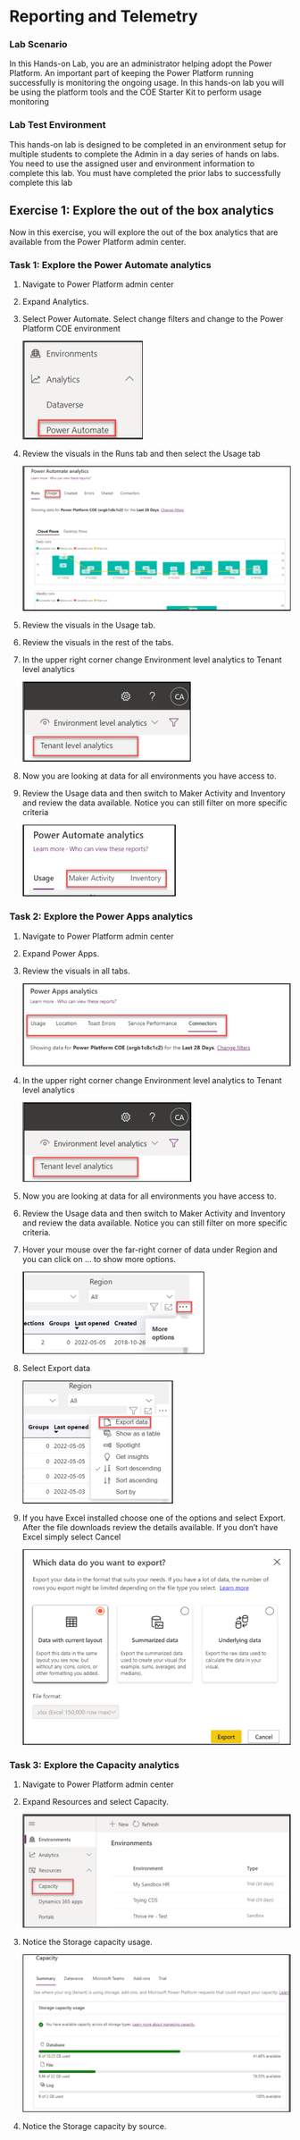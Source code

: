 # Reporting and Telemetry

### Lab Scenario

In this Hands-on Lab, you are an administrator helping adopt the Power Platform.
An important part of keeping the Power Platform running successfully is monitoring the ongoing usage. 
In this hands-on lab you will be using the platform tools and the COE Starter Kit to perform usage 
monitoring

### Lab Test Environment

This hands-on lab is designed to be completed in an environment setup for multiple students to complete 
the Admin in a day series of hands on labs.
You need to use the assigned user and environment information to complete this lab. You must have 
completed the prior labs to successfully complete this lab

## Exercise 1: Explore the out of the box analytics

Now in this exercise, you will explore the out of the box analytics that are available from the Power 
Platform admin center.

### Task 1: Explore the Power Automate analytics

1. Navigate to Power Platform admin center
2. Expand Analytics.
3. Select Power Automate. Select change filters and change to the Power Platform COE environment

    ![](images/L02-1.png)

4. Review the visuals in the Runs tab and then select the Usage tab

    ![](images/L02-2.png)
    
5. Review the visuals in the Usage tab.
6. Review the visuals in the rest of the tabs.
7. In the upper right corner change Environment level analytics to Tenant level analytics

     ![](images/L02-3.png)
     
8. Now you are looking at data for all environments you have access to.
9. Review the Usage data and then switch to Maker Activity and Inventory and review the data available. Notice you can still filter on more specific criteria

     ![](images/L02-4.png)
     
### Task 2: Explore the Power Apps analytics

1. Navigate to Power Platform admin center
2. Expand Power Apps.
3. Review the visuals in all tabs.

    ![](images/L02-5.png)
    
4. In the upper right corner change Environment level analytics to Tenant level analytics

    ![](images/L02-6.png)
    
5. Now you are looking at data for all environments you have access to.
6. Review the Usage data and then switch to Maker Activity and Inventory and review the data available. Notice you can still filter on more specific criteria.
7. Hover your mouse over the far-right corner of data under Region and you can click on … to show more options.

    ![](images/L02-7.png)
    
8. Select Export data

    ![](images/L02-8.png)
    
9. If you have Excel installed choose one of the options and select Export. After the file downloads review the details available. If you don’t have Excel simply select Cancel

    ![](images/L02-9.png)
    
### Task 3: Explore the Capacity analytics

1. Navigate to Power Platform admin center
2. Expand Resources and select Capacity.

    ![](images/L02-10.png)
    
3. Notice the Storage capacity usage.

    ![](images/L02-11.png)
    
1. Notice the Storage capacity by source.
